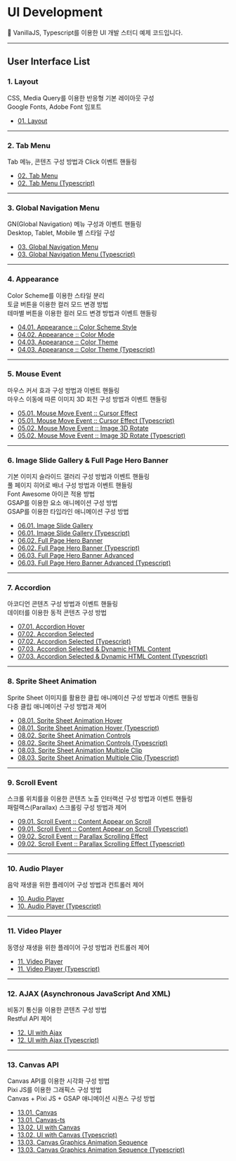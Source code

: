 # UI Development

📌 VanillaJS, Typescript를 이용한 UI 개발 스터디 예제 코드입니다.

***

## User Interface List

### 1. Layout
CSS, Media Query를 이용한 반응형 기본 레이아웃 구성<br>
Google Fonts, Adobe Font 임포트
- [01. Layout](https://github.com/theo-interactive/ui-development/tree/main/01_layout)

***

### 2. Tab Menu
Tab 메뉴, 콘텐츠 구성 방법과 Click 이벤트 핸들링
- [02. Tab Menu](https://github.com/theo-interactive/ui-development/tree/main/02_tab-menu)
- [02. Tab Menu (Typescript)](https://github.com/theo-interactive/ui-development/tree/main/02_tab-menu-ts)

***

### 3. Global Navigation Menu
GN(Global Navigation) 메뉴 구성과 이벤트 핸들링<br>
Desktop, Tablet, Mobile 별 스타일 구성
- [03. Global Navigation Menu](https://github.com/theo-interactive/ui-development/tree/main/03_global-navigation-menu)
- [03. Global Navigation Menu (Typescript)](https://github.com/theo-interactive/ui-development/tree/main/03_global-navigation-menu-ts)

***

### 4. Appearance
Color Scheme를 이용한 스타일 분리<br>
토글 버튼을 이용한 컬러 모드 변경 방법<br>
테마별 버튼을 이용한 컬러 모드 변경 방법과 이벤트 핸들링
- [04.01. Appearance :: Color Scheme Style](https://github.com/theo-interactive/ui-development/tree/main/04-01_appearance--color-scheme)
- [04.02. Appearance :: Color Mode](https://github.com/theo-interactive/ui-development/tree/main/04-02_appearance--color-mode)
- [04.03. Appearance :: Color Theme](https://github.com/theo-interactive/ui-development/tree/main/04-03_appearance--color-theme)
- [04.03. Appearance :: Color Theme (Typescript)](https://github.com/theo-interactive/ui-development/tree/main/04-03_appearance--color-theme-ts)

***

### 5. Mouse Event
마우스 커서 효과 구성 방법과 이벤트 핸들링<br>
마우스 이동에 따른 이미지 3D 회전 구성 방법과 이벤트 핸들링
- [05.01. Mouse Move Event :: Cursor Effect](https://github.com/theo-interactive/ui-development/tree/main/05-01_mouse-move--cursor-effect)
- [05.01. Mouse Move Event :: Cursor Effect (Typescript)](https://github.com/theo-interactive/ui-development/tree/main/05-01_mouse-move--cursor-effect-ts)
- [05.02. Mouse Move Event :: Image 3D Rotate](https://github.com/theo-interactive/ui-development/tree/main/05-02_mouse-move--image-3d-rotate)
- [05.02. Mouse Move Event :: Image 3D Rotate (Typescript)](https://github.com/theo-interactive/ui-development/tree/main/05-02_mouse-move--image-3d-rotate-ts)

***

### 6. Image Slide Gallery & Full Page Hero Banner
기본 이미지 슬라이드 갤러리 구성 방법과 이벤트 핸들링<br>
풀 페이지 히어로 배너 구성 방법과 이벤트 핸들링<br>
Font Awesome 아이콘 적용 방법<br>
GSAP를 이용한 요소 애니메이션 구성 방법<br>
GSAP를 이용한 타입라인 애니메이션 구성 방법
- [06.01. Image Slide Gallery](https://github.com/theo-interactive/ui-development/tree/main/06-01_image-slide-gallery)
- [06.01. Image Slide Gallery (Typescript)](https://github.com/theo-interactive/ui-development/tree/main/06-01_image-slide-gallery-ts)
- [06.02. Full Page Hero Banner](https://github.com/theo-interactive/ui-development/tree/main/06-02_full-page-hero-banner)
- [06.02. Full Page Hero Banner (Typescript)](https://github.com/theo-interactive/ui-development/tree/main/06-02_full-page-hero-banner-ts)
- [06.03. Full Page Hero Banner Advanced](https://github.com/theo-interactive/ui-development/tree/main/06-03_full-page-hero-banner-advanced)
- [06.03. Full Page Hero Banner Advanced (Typescript)](https://github.com/theo-interactive/ui-development/tree/main/06-03_full-page-hero-banner-advanced-ts)

***

### 7. Accordion
아코디언 콘텐츠 구성 방법과 이벤트 핸들링<br>
데이터를 이용한 동적 콘텐츠 구성 방법
- [07.01. Accordion Hover](https://github.com/theo-interactive/ui-development/tree/main/07-01_accordion-hover)
- [07.02. Accordion Selected](https://github.com/theo-interactive/ui-development/tree/main/07-02_accordion-selected)
- [07.02. Accordion Selected (Typescript)](https://github.com/theo-interactive/ui-development/tree/main/07-02_accordion-selected-ts)
- [07.03. Accordion Selected & Dynamic HTML Content](https://github.com/theo-interactive/ui-development/tree/main/07-03_accordion-selected--dynamic-html-content)
- [07.03. Accordion Selected & Dynamic HTML Content (Typescript)](https://github.com/theo-interactive/ui-development/tree/main/07-03_accordion-selected--dynamic-html-content-ts)

***

### 8. Sprite Sheet Animation
Sprite Sheet 이미지를 활용한 클립 애니메이션 구성 방법과 이벤트 핸들링<br>
다중 클립 애니메이션 구성 방법과 제어
- [08.01. Sprite Sheet Animation Hover](https://github.com/theo-interactive/ui-development/tree/main/08-01_sprite-sheet-animation-hover)
- [08.01. Sprite Sheet Animation Hover (Typescript)](https://github.com/theo-interactive/ui-development/tree/main/08-01_sprite-sheet-animation-hover-ts)
- [08.02. Sprite Sheet Animation Controls](https://github.com/theo-interactive/ui-development/tree/main/08-02_sprite-sheet-animation-controls)
- [08.02. Sprite Sheet Animation Controls (Typescript)](https://github.com/theo-interactive/ui-development/tree/main/08-02_sprite-sheet-animation-controls-ts)
- [08.03. Sprite Sheet Animation Multiple Clip](https://github.com/theo-interactive/ui-development/tree/main/08-03_sprite-sheet-animation-multiple)
- [08.03. Sprite Sheet Animation Multiple Clip (Typescript)](https://github.com/theo-interactive/ui-development/tree/main/08-03_sprite-sheet-animation-multiple-ts)

***

### 9. Scroll Event
스크롤 위치를을 이용한 콘텐츠 노출 인터랙션 구성 방법과 이벤트 핸들링<br>
패럴랙스(Parallax) 스크롤링 구성 방법과 제어
- [09.01. Scroll Event :: Content Appear on Scroll](https://github.com/theo-interactive/ui-development/tree/main/09-01_scroll-event--content-appear-on-scroll)
- [09.01. Scroll Event :: Content Appear on Scroll (Typescript)](https://github.com/theo-interactive/ui-development/tree/main/09-01_scroll-event--content-appear-on-scroll-ts)
- [09.02. Scroll Event :: Parallax Scrolling Effect](https://github.com/theo-interactive/ui-development/tree/main/09-02_scroll-event--parallax-scrolling-effect)
- [09.02. Scroll Event :: Parallax Scrolling Effect (Typescript)](https://github.com/theo-interactive/ui-development/tree/main/09-02_scroll-event--parallax-scrolling-effect-ts)

***

### 10. Audio Player
음악 재생을 위한 플레이어 구성 방법과 컨트롤러 제어
- [10. Audio Player](https://github.com/theo-interactive/ui-development/tree/main/10_audio-player)
- [10. Audio Player (Typescript)](https://github.com/theo-interactive/ui-development/tree/main/10_audio-player-ts)

***

### 11. Video Player
동영상 재생을 위한 플레이어 구성 방법과 컨트롤러 제어
- [11. Video Player](https://github.com/theo-interactive/ui-development/tree/main/11_video-player)
- [11. Video Player (Typescript)](https://github.com/theo-interactive/ui-development/tree/main/11_video-player-ts)

***

### 12. AJAX (Asynchronous JavaScript And XML)
비동기 통신을 이용한 콘텐츠 구성 방법<br>
Restful API 제어
- [12. UI with Ajax](https://github.com/theo-interactive/ui-development/tree/main/12_ui-with-ajax)
- [12. UI with Ajax (Typescript)](https://github.com/theo-interactive/ui-development/tree/main/12_ui-with-ajax-ts)

***

### 13. Canvas API
Canvas API를 이용한 시각화 구성 방법<br>
Pixi JS를 이용한 그래픽스 구성 방법<br>
Canvas + Pixi JS + GSAP 애니메이션 시퀀스 구성 방법
- [13.01. Canvas](https://github.com/theo-interactive/ui-development/tree/main/13_01_canvas)
- [13.01. Canvas-ts](https://github.com/theo-interactive/ui-development/tree/main/13_01_canvas-ts)
- [13.02. UI with Canvas](https://github.com/theo-interactive/ui-development/tree/main/13_02_ui-with-canvas)
- [13.02. UI with Canvas (Typescript)](https://github.com/theo-interactive/ui-development/tree/main/13_02_ui-with-canvas-ts)
- [13.03. Canvas Graphics Animation Sequence](https://github.com/theo-interactive/ui-development/tree/main/13_03_animation-sequence)
- [13.03. Canvas Graphics Animation Sequence (Typescript)](https://github.com/theo-interactive/ui-development/tree/main/13_03_animation-sequence-ts)
